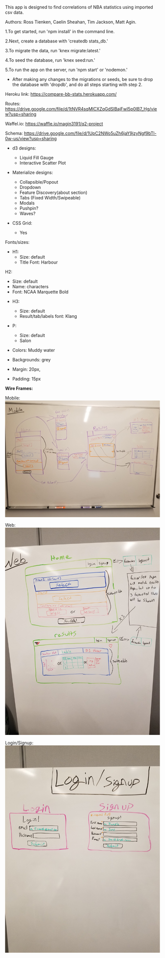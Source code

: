
This app is designed to find correlations of NBA statistics using imported csv data.

Authors: Ross Tienken, Caelin Sheahan, Tim Jackson, Matt Agin.


1.To get started, run 'npm install' in the command line.

2.Next, create a database with 'createdb stats_db.'

3.To migrate the data, run 'knex migrate:latest.'

4.To seed the database, run 'knex seed:run.'

5.To run the app on the server, run 'npm start' or 'nodemon.'

* After making any changes to the migrations or seeds, be sure to drop the database with 'dropdb', and do all steps starting with step 2.



Heroku link: https://compare-bb-stats.herokuapp.com/

Routes: https://drive.google.com/file/d/1tNVR4sqMlCXZqGdSlBajFwI5p0IB7_Hg/view?usp=sharing

Waffel.io: https://waffle.io/magin3191/q2-project

Schema: https://drive.google.com/file/d/1UpC2NWo5uZh6jaY9jzyNgf9bTl-0w-us/view?usp=sharing

* d3 designs:
  - Liquid Fill Gauge
  - Interactive Scatter Plot

* Materialize designs:
  - Collapsible/Popout
  - Dropdown
  - Feature Discovery(about section)
  - Tabs (Fixed Width/Swipeable)
  - Modals
  - Pushpin?
  - Waves?

* CSS Grid:
  - Yes

Fonts/sizes:

* H1:
  - Size: default
  - Title Font: Harbour


H2:
  - Size: default
  - Name: characters
  - Font: NCAA Marquette Bold



* H3:
  - Size: default
  - Result/tab/labels font: Klang

* P:
  - Size: default
  - Salon

* Colors: Muddy water
* Backgrounds: grey

* Margin: 20px,
* Padding: 15px

**Wire Frames:**

Mobile:
![Alt text](public/img/mobileWireFrame.jpg)

Web:
![Alt text](public/img/webWireFrame.jpg)

Login/Signup:
![Alt text](public/img/modalsWireFrame.jpg)
